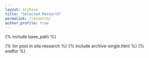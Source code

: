 ```yaml
---
layout: archive
title: "Selected Research"
permalink: /research/
author_profile: true
---
```


{% include base_path %}

{% for post in site.research %}
  {% include archive-single.html %}
{% endfor %}